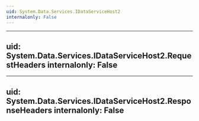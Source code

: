 ```yaml
---
uid: System.Data.Services.IDataServiceHost2
internalonly: False
---
```


---
uid: System.Data.Services.IDataServiceHost2.RequestHeaders
internalonly: False
---

---
uid: System.Data.Services.IDataServiceHost2.ResponseHeaders
internalonly: False
---
